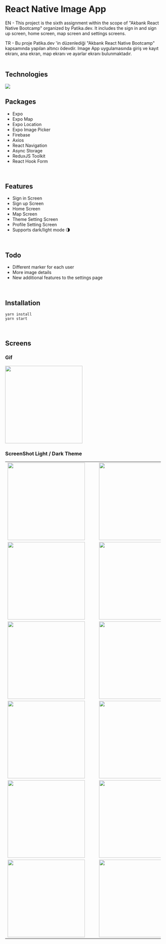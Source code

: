 # React Native Image App

EN - This project is the sixth assignment within the scope of "Akbank React Native Bootcamp" organized by Patika.dev. It includes the sign in and sign up screen, home screen, map screen and settings screens.

TR - Bu proje Patika.dev 'in düzenlediği "Akbank React Native Bootcamp" kapsamında yapılan altıncı ödevdir. Image App uygulamasında giriş ve kayıt ekranı, ana ekran, map ekranı ve ayarlar ekranı bulunmaktadır.
<br/><br/>

## Technologies

<img src="https://img.shields.io/badge/React_Native-20232A?style=for-the-badge&logo=react&logoColor=61DAFB">

<br/>

## Packages

- Expo
- Expo Map
- Expo Location
- Expo Image Picker
- Firebase
- Axios
- React Navigation
- Async Storage
- ReduxJS Toolkit
- React Hook Form

<br/>

## Features

- Sign in Screen
- Sign up Screen
- Home Screen
- Map Screen
- Theme Setting Screen
- Profile Setting Screen
- Supports dark/light mode 🌗

<br/>

## Todo

- Different marker for each user
- More image details
- New additional features to the settings page

<br/>

## Installation

```
yarn install
yarn start
```

<br/>

## Screens

### Gif

<img src="src/assets/appScreen.gif" width="250" />

### ScreenShot Light / Dark Theme

<table>
    <tbody>
        <tr>
            <td><img src="src/assets/signin.png" width="250" style="margin-right:30px;"/></td>
            <td><img src="src/assets/signup.png" width="250" style="margin-right:30px;"/></td>
        </tr>
        <tr>
            <td><img src="src/assets/home.png" width="250" style="margin-right:30px;"/></td>
            <td><img src="src/assets/homedark.png" width="250" style="margin-right:30px;"/></td>
        </tr>
        <tr>
            <td><img src="src/assets/map.png" width="250" style="margin-right:30px;"/></td>
            <td><img src="src/assets/mapdark.png" width="250" style="margin-right:30px;"/></td>
        </tr>
        <tr>
            <td><img src="src/assets/setting.png" width="250" style="margin-right:30px;"/></td>
            <td><img src="src/assets/settingdark.png" width="250" style="margin-right:30px;"/></td>
        </tr>
        <tr>
            <td><img src="src/assets/profilesetting.png" width="250" style="margin-right:30px;"/></td>
            <td><img src="src/assets/profiledark.png" width="250" style="margin-right:30px;"/></td>
        </tr>
        <tr>
            <td><img src="src/assets/themesetting.png" width="250" style="margin-right:30px;"/></td>
            <td><img src="src/assets/themedark.png" width="250" style="margin-right:30px;"/></td>
        </tr>
    </tbody>
</table>